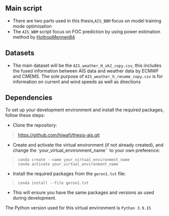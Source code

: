 ## Main script 

+ There are two parts used in this thesis,``AIS_BBM`` focus on model training mode optimisation
+ The ``AIS_WBM`` script focus on FOC prediction by using power estimation method by [HoltropMennen84](https://repository.tudelft.nl/islandora/object/uuid%3Aca12a502-fc85-45e4-a078-db7284127e3c)

## Datasets

+ The main dataset will be the ``AIS_weather_H_ok2_copy.csv``, this includes the fused information between AIS data and weather data by ECMWF and CMEMS. The sole purpose of ``AIS_weather_h_rename_copy.csv`` is for information on current and wind speeds as well as directions 

## Dependencies

To set up your development environment and install the required packages, follow these steps:

+ Clone the repository:
 >https://github.com/hiwafi/thesis-ais.git
+ Create and activate the virtual environment (if not already created), and change the `your_virtual_environment_name`` to your own preference:

> `conda create --name your_virtual_environment_name`<br>
> `conda activate your_virtual_environment_name`
+ Install the required packages from the `geron1.txt` file:
> `conda install --file geron1.txt`
+ This will ensure you have the same packages and versions as used during development.

The Python version used for this virtual environment is `Python 3.9.15`


